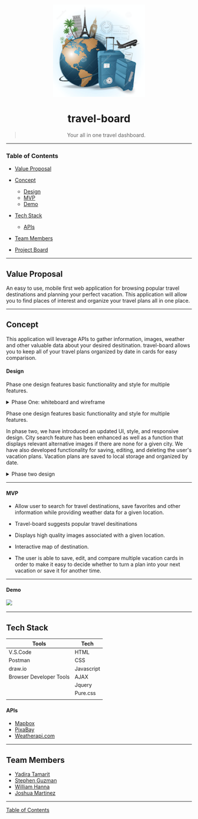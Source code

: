 <div align="center">
  <br>
  <img src="assets\images\readme-imgs\travel-board-logo.png" alt="travel-board logo" width="250">
  <br>

# travel-board

> Your all in one travel dashboard.
> <br>

</div>

---

### Table of Contents

- [Value Proposal](#value-proposal)

- [Concept](#concept)
  - [Design](#design)
  - [MVP](#mvp)
  - [Demo](#demo)
- [Tech Stack](#tech-stack)
  - [APIs](#apis)
- [Team Members](#team-members)
- [Project Board](https://github.com/CB-Group-6-Project-1/travel-board/projects/1 "travel-board")


---

## Value Proposal

An easy to use, mobile first web application for browsing popular travel destinations and planning your perfect vacation. This application will allow you to find places of interest and organize your travel plans all in one place.



---

## Concept

This application will leverage APIs to gather information, images, weather and other valuable data about your desired desitination. travel-board allows you to keep all of your travel plans organized by date in cards for easy comparison.

#### Design

Phase one design features basic functionality and style for multiple features.

<details>
<summary>Phase One: whiteboard and wireframe </summary>
<img src="assets\images\readme-imgs\whiteboard.png">
<img src="assets\images\readme-imgs\home-page.png">
<img src="assets\images\readme-imgs\city-page.png">
<img src="assets\images\readme-imgs\add-vacation-page.png">
<img src="assets\images\readme-imgs\vacation-calendar-page.png">
</details>


Phase one design features basic functionality and style for multiple features.

In phase two, we have introduced an updated UI, style, and responsive design. City search feature has been enhanced as well as a function that displays relevant alternative images if there are none for a given city. We have also developed functionality for saving, editing, and deleting the user's vacation plans. Vacation plans are saved to local storage and organized by date.

<details>
<summary>Phase two design </summary>
<img src="">
<img src="">
<img src="">
<img src="">
<img src="">
</details>

---

#### MVP

- Allow user to search for travel destinations, save favorites and other information while providing weather data for a given location.

- Travel-board suggests popular travel desitinations
- Displays high quality images associated with a given location.
- Interactive map of destination.
- The user is able to save, edit, and compare multiple vacation cards in order to make it easy to decide whether to turn a plan into your next vacation or save it for another time.

---

#### Demo

<img src ="#">

---


## Tech Stack

| Tools                   | Tech       |
| ----------------------- | ---------- |
| V.S.Code                | HTML       |
| Postman                 | CSS        |
| draw\.io                | Javascript |
| Browser Developer Tools | AJAX       |
|                         | Jquery     |
|                         | Pure.css   |
|                         |            |

#### APIs

- [Mapbox](https://docs.mapbox.com/api/)
- [PixaBay](https://pixabay.com/api/docs/)
- [Weatherapi.com](https://www.weatherapi.com/)

---

## Team Members

- [Yadira Tamarit](https://github.com/ystamaritq)
- [Stephen Guzman](https://github.com/steveo9219)
- [William Hanna](https://github.com/wrhcodecamp)
- [Joshua Martinez](https://github.com/JDMartinez1531)

---

[Table of Contents](#table-of-contents)
